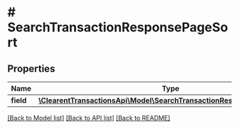 # # SearchTransactionResponsePageSort

## Properties

Name | Type | Description | Notes
------------ | ------------- | ------------- | -------------
**field** | [**\ClearentTransactionsApi\Model\SearchTransactionResponsePageSortField**](SearchTransactionResponsePageSortField.md) |  | [optional]

[[Back to Model list]](../../README.md#models) [[Back to API list]](../../README.md#endpoints) [[Back to README]](../../README.md)

